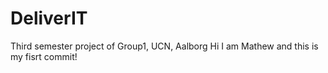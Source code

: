 # DeliverIT
Third semester project of Group1, UCN, Aalborg
Hi I am Mathew and this is my fisrt commit!
